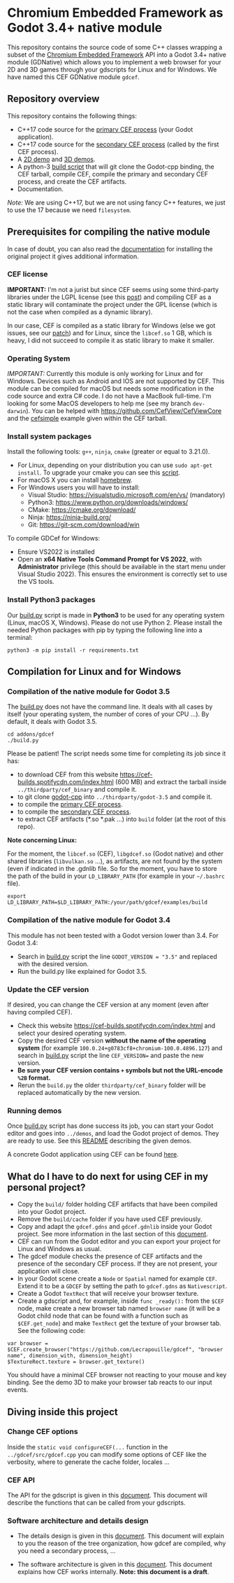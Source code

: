 # Chromium Embedded Framework as Godot 3.4+ native module

This repository contains the source code of some C++ classes wrapping a subset
of the [Chromium Embedded
Framework](https://bitbucket.org/chromiumembedded/cef/wiki/Home) API into a
Godot 3.4+ native module (GDNative) which allows you to implement a web
browser for your 2D and 3D games through your gdscripts for Linux and for
Windows.  We have named this CEF GDNative module `gdcef`.

## Repository overview

This repository contains the following things:
- C++17 code source for the [primary CEF process](../gdcef/) (your
  Godot application).
- C++17 code source for the [secondary CEF process](../subprocess/)
  (called by the first CEF process).
- A [2D demo](../demos/2D/) and [3D demos](../demos/3D/).
- A python-3 [build script](../build.py) that will git clone the
  Godot-cpp binding, the CEF tarball, compile CEF, compile the primary and
  secondary CEF process, and create the CEF artifacts.
- Documentation.

*Note:* We are using C++17, but we are not using fancy C++ features, we just to
use the 17 because we need `filesystem`.

## Prerequisites for compiling the native module

In case of doubt, you can also read the
[documentation](https://github.com/stigmee/install) for installing the original
project it gives additional information.

### CEF license

**IMPORTANT:** I'm not a jurist but since CEF seems using some third-party
libraries under the LGPL license (see this
[post](https://www.magpcss.org/ceforum/viewtopic.php?f=6&t=11182)) and compiling
CEF as a static library will contaminate the project under the GPL license
(which is not the case when compiled as a dynamic library).

In our case, CEF is compiled as a static library for Windows (else we got issues,
see our [patch](../patches/CEF/win/)) and for Linux, since the
`libcef.so` 1 GB, which is heavy, I did not succeed to compile it as static
library to make it smaller.

### Operating System

*IMPORTANT:* Currently this module is only working for Linux and for
Windows. Devices such as Android and IOS are not supported by CEF. This module
can be compiled for macOS but needs some modification in the code source and
extra C# code. I do not have a MacBook full-time. I'm looking for some MacOS
developers to help me (see my branch `dev-darwin`). You can be helped with
https://github.com/CefView/CefViewCore and the
[cefsimple](https://bitbucket.org/chromiumembedded/cef/wiki/Tutorial) example
given within the CEF tarball.

### Install system packages

Install the following tools: `g++`, `ninja`, `cmake` (greater or equal to
3.21.0).

- For Linux, depending on your distribution you can use `sudo apt-get install`.
  To upgrade your cmake you can see this
  [script](https://github.com/stigmee/doc-internal/blob/master/doc/install_latest_cmake.sh).
- For macOS X you can install [homebrew](https://brew.sh/index_fr).
- For Windows users you will have to install:
  - Visual Studio: https://visualstudio.microsoft.com/en/vs/ (mandatory)
  - Python3: https://www.python.org/downloads/windows/
  - CMake: https://cmake.org/download/
  - Ninja: https://ninja-build.org/
  - Git: https://git-scm.com/download/win

To compile GDCef for Windows:
- Ensure VS2022 is installed
- Open an **x64 Native Tools Command Prompt for VS 2022**, with
  **Administrator** privilege (this should be available in the start menu under
  Visual Studio 2022). This ensures the environment is correctly set to use the
  VS tools.

### Install Python3 packages

Our [build.py](../build.py) script is made in **Python3** to be used
for any operating system (Linux, macOS X, Windows). Please do not use
Python 2. Please install the needed Python packages with pip by typing the
following line into a terminal:

```
python3 -m pip install -r requirements.txt
```

## Compilation for Linux and for Windows

### Compilation of the native module for Godot 3.5

The [build.py](../build.py) does not have the command line. It deals with all cases by itself (your
operating system, the number of cores of your CPU ...). By default, it deals with
Godot 3.5.

```
cd addons/gdcef
./build.py
```

Please be patient! The script needs some time for completing its job since it
has:
- to download CEF from this website https://cef-builds.spotifycdn.com/index.html
  (600 MB) and extract the tarball inside `../thirdparty/cef_binary`
  and compile it.
- to git clone [godot-cpp](https://github.com/godotengine/godot-cpp) into
  `../thirdparty/godot-3.5` and compile it.
- to compile the [primary CEF process](../gdcef/).
- to compile the  [secondary CEF process](../subprocess/).
- to extract CEF artifacts (*.so *.pak ...) into `build` folder (at the root of
  this repo).

**Note concerning Linux:**

For the moment, the `libcef.so` (CEF), `libgdcef.so` (Godot native) and other
shared libraries (`libvulkan.so` ...), as artifacts, are not found by the system
(even if indicated in the .gdnlib file. So for the moment, you have to store the
path of the build in your `LD_LIBRARY_PATH` (for example in your `~/.bashrc`
file).

```
export LD_LIBRARY_PATH=$LD_LIBRARY_PATH:/your/path/gdcef/examples/build
```

### Compilation of the native module for Godot 3.4

This module has not been tested with a Godot version lower than 3.4. For Godot
3.4:
- Search in [build.py](../build.py) script the line `GODOT_VERSION =
  "3.5"` and replaced with the desired version.
- Run the build.py like explained for Godot 3.5.

### Update the CEF version

If desired, you can change the CEF version at any moment (even after having
compiled CEF).

- Check this website https://cef-builds.spotifycdn.com/index.html and select
  your desired operating system.
- Copy the desired CEF version **without the name of the operating system** (for
  example `100.0.24+g0783cf8+chromium-100.0.4896.127`) and search in
  [build.py](../build.py) script the line `CEF_VERSION=` and paste the
  new version.
- **Be sure your CEF version contains `+` symbols but not the URL-encode `%2B` format.**
- Rerun the `build.py` the older `thirdparty/cef_binary` folder will be replaced
  automatically by the new version.

### Running demos

Once [build.py](../build.py) script has done success its job, you
can start your Godot editor and goes into `../demos`, and load the
Godot project of demos. They are ready to use. See this
[README](demos/README.md) describing the given demos.

A concrete Godot application using CEF can be found [here](https://github.com/stigmee/stigmee).

## What do I have to do next for using CEF in my personal project?

- Copy the `build/` folder holding CEF artifacts that have been compiled into
  your Godot project.
- Remove the `build/cache` folder if you have used CEF previously.
- Copy and adapt the `gdcef.gdns` and `gdcef.gdnlib` inside your Godot
  project. See more information in the last section of this
  [document](../doc/detailsdesign.md).
- CEF can run from the Godot editor and you can export your project for Linux
  and Windows as usual.
- The gdcef module checks the presence of CEF artifacts and the presence of the
  secondary CEF process.  If they are not present, your application will close.
- In your Godot scene create a `Node` or `Spatial` named for example
  `CEF`. Extend it to be a `GDCEF` by setting the path to `gdcef.gdns` as
  `Nativescript`.
- Create a Godot `TextRect` that will receive your browser texture.
- Create a gdscript and, for example, inside `func _ready():` from the `$CEF`
  node, make create a new browser tab named `browser name` (it will be a Godot
  child node that can be found with a function such as `$CEF.get_node`) and make
  `TextRect` get the texture of your browser tab. See the following code:

```
var browser = $CEF.create_browser("https://github.com/Lecrapouille/gdcef", "browser name", dimension_with, dimension_height)
$TextureRect.texture = browser.get_texture()
```

You should have a minimal CEF browser not reacting to your mouse and key
binding. See the demo 3D to make your browser tab reacts to our input events.

## Diving inside this project

### Change CEF options

Inside the `static void configureCEF(...` function in the
`../gdcef/src/gdcef.cpp` you can modify some options of CEF like the
verbosity, where to generate the cache folder, locales ...

### CEF API

The API for the gdscript is given in this
[document](../doc/API.md). This document will describe the functions
that can be called from your gdscripts.

### Software architecture and details design

- The details design is given in this
  [document](../doc/detailsdesign.md). This document will explain to you
  the reason of the tree organization, how gdcef are compiled, why you need a
  secondary process, ...

- The software architecture is given in this
  [document](../doc/architecture.md). This document explains how CEF
  works internally. **Note: this document is a draft**.

